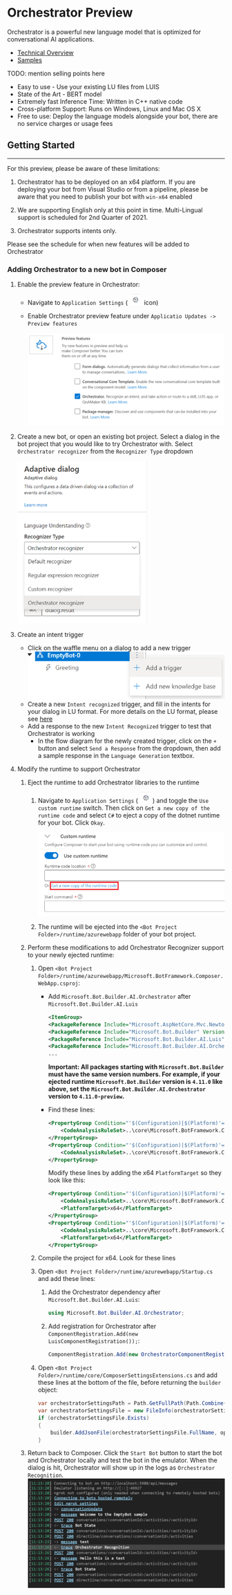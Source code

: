 # Orchestrator Preview
Orchestrator is a powerful new language model that is optimized for conversational AI applications.

- [Technical Overview](https://github.com/microsoft/botframework-sdk/blob/main/Orchestrator/docs/Overview.md)
- [Samples](https://github.com/microsoft/BotBuilder-Samples/tree/main/experimental/orchestrator)

TODO: mention selling points here
- Easy to use - Use your existing LU files from LUIS
- State of the Art - BERT model
- Extremely fast Inference Time: Written in C++ native code
- Cross-platform Support: Runs on Windows, Linux and Mac OS X
- Free to use: Deploy the language models alongside your bot, there are no service charges or usage fees

## Getting Started
------------------

For this preview, please be aware of these limitations:

1. Orchestrator has to be deployed on an x64 platform. If you are deploying your bot from Visual Studio or from a pipeline, please be aware that you need to publish your bot with `win-x64` enabled

1. We are supporting English only at this point in time.  Multi-Lingual support is scheduled for 2nd Quarter of 2021.

1. Orchestrator supports intents only.

Please see the schedule for when new features will be added to Orchestrator



### Adding Orchestrator to a new bot in Composer
1. Enable the preview feature in Orchestrator:
    - Navigate to `Application Settings` (
    <img src="orchestrator-assets/application-settings.png" alt="drawing" width="30"/> icon)
    - Enable Orchestrator preview feature under `Applicatio Updates -> Preview features`

      ![orchestrator flight](orchestrator-assets/preview-flag-orchestrator.png)

1. Create a new bot, or open an existing bot project. Select a dialog in the bot project that you would like to try Orchestrator with. Select `Orchestrator recognizer` from the `Recognizer Type` dropdown

   <img src="orchestrator-assets/orchestrator-recognizer-dropdown.png" alt="recognizer dropdown options" width="300">

1. Create an intent trigger
    - Click on the waffle menu on a dialog to add a new trigger
    ![add a trigger](orchestrator-assets/add-trigger.png)
    - Create a new `Intent recognized` trigger, and fill in the intents for your dialog in LU format. For more details on the LU format, please see [here](https://docs.microsoft.com/en-us/azure/bot-service/file-format/bot-builder-lu-file-format?view=azure-bot-service-4.0)
    - Add a response to the new `Intent Recognized` trigger to test that Orchestrator is working
        - In the flow diagram for the newly created trigger, click on the `+` button and select `Send a Response` from the dropdown, then add a sample response in the `Language Generation` textbox.

1. Modify the runtime to support Orchestrator
    1. Eject the runtime to add Orchestrator libraries to the runtime
        1. Navigate to `Application Settings` (
            <img src="orchestrator-assets/application-settings.png" alt="drawing" width="30"/>) and toggle the `Use custom runtime` switch. Then click on `Get a new copy of the runtime code` and select `C#` to eject a copy of the dotnet runtime for your bot. Click `Okay`.

            ![eject-runtime](orchestrator-assets/eject-runtime.png)
        1. The runtime will be ejected into the `<Bot Project Folder>/runtime/azurewebapp` folder of your  bot project.

    1. Perform these modifications to add Orchestrator Recognizer support to your newly ejected runtime:
        1. Open `<Bot Project Folder>/runtime/azurewebapp/Microsoft.BotFramework.Composer.WebApp.csproj`:

            - Add `Microsoft.Bot.Builder.AI.Orchestrator` after `Microsoft.Bot.Builder.AI.Luis`
                ```xml
                <ItemGroup>
                <PackageReference Include="Microsoft.AspNetCore.Mvc.NewtonsoftJson" Version="3.1.2" />
                <PackageReference Include="Microsoft.Bot.Builder" Version="4.11.0" />
                <PackageReference Include="Microsoft.Bot.Builder.AI.Luis" Version="4.11.0" />
                <PackageReference Include="Microsoft.Bot.Builder.AI.Orchestrator" Version="4.11.0-preview" />
                ...
                ```
                **Important: All packages starting with `Microsoft.Bot.Builder` must have the same version numbers. For example, if your ejected runtime `Microsoft.Bot.Builder` version is `4.11.0` like above, set the `Microsoft.Bot.Builder.AI.Orchestrator` version to `4.11.0-preview`.**

            - Find these lines:
                ```xml
                <PropertyGroup Condition="'$(Configuration)|$(Platform)'=='Release|AnyCPU'">
                    <CodeAnalysisRuleSet>..\core\Microsoft.BotFramework.Composer.Core.ruleset</ CodeAnalysisRuleSet>
                </PropertyGroup>
                <PropertyGroup Condition="'$(Configuration)|$(Platform)'=='Debug|AnyCPU'">
                    <CodeAnalysisRuleSet>..\core\Microsoft.BotFramework.Composer.Core.ruleset</CodeAnalysisRuleSet>
                </PropertyGroup>
                ```
                Modify these lines by adding the x64 `PlatformTarget` so they look like this:
                ```xml
                <PropertyGroup Condition="'$(Configuration)|$(Platform)'=='Release|AnyCPU'">
                    <CodeAnalysisRuleSet>..\core\Microsoft.BotFramework.Composer.Core.ruleset</ CodeAnalysisRuleSet>
                    <PlatformTarget>x64</PlatformTarget>
                </PropertyGroup>
                <PropertyGroup Condition="'$(Configuration)|$(Platform)'=='Debug|AnyCPU'">
                    <CodeAnalysisRuleSet>..\core\Microsoft.BotFramework.Composer.Core.ruleset</CodeAnalysisRuleSet>
                    <PlatformTarget>x64</PlatformTarget>
                </PropertyGroup>
                ```

        1. Compile the project for x64. Look for these lines
        1. Open `<Bot Project Folder>/runtime/azurewebapp/Startup.cs` and add these lines:
            1. Add the Orchestrator dependency after `Microsoft.Bot.Builder.AI.Luis`:
                ```csharp
                using Microsoft.Bot.Builder.AI.Orchestrator;
                ```
            1. Add registration for Orchestrator after `ComponentRegistration.Add(new LuisComponentRegistration());`:
                ```csharp
                ComponentRegistration.Add(new OrchestratorComponentRegistration());
                ```
        1. Open `<Bot Project Folder>/runtime/core/ComposerSettingsExtensions.cs` and add these lines at the bottom of the file, before returning the `builder` object:
            ```csharp
            var orchestratorSettingsPath = Path.GetFullPath(Path.Combine(botRoot, "generated", "orchestrator.settings.json"));
            var orchestratorSettingsFile = new FileInfo(orchestratorSettingsPath);
            if (orchestratorSettingsFile.Exists)
            {
                builder.AddJsonFile(orchestratorSettingsFile.FullName, optional: false, reloadOnChange: true);
            }
            ```
    1. Return back to Composer.  Click the `Start Bot` button to start the bot and Orchestrator locally and test the bot in the emulator. When the dialog is hit, Orchestrator will show up in the logs as `Orchestrator Recognition`.
    ![orchestrator recognizer in emulator](orchestrator-assets/emulator.png)

